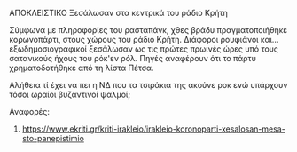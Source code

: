 ΑΠΟΚΛΕΙΣΤΙΚΟ
Ξεσάλωσαν στα κεντρικά του ράδιο Κρήτη

Σύμφωνα με πληροφορίες του ρασταπάνκ, χθες βράδυ πραγματοποιήθηκε κορωνοπάρτι, στους χώρους του ράδιο Κρήτη. Διάφοροι ρουφιάνοι και... εξωδημοσιογραφικοί ξεσάλωσαν ως τις πρώτες πρωινές ώρες υπό τους σατανικούς ήχους του ρόκ'εν ρόλ. Πηγές αναφέρουν ότι το πάρτυ χρηματοδοτήθηκε από τη λίστα Πέτσα.

Αλήθεια τί έχει να πει η ΝΔ που τα τσιράκια της ακούνε ροκ ενώ υπάρχουν τόσοι ωραίοι βυζαντινοί ψαλμοί;

Αναφορές:
1. https://www.ekriti.gr/kriti-irakleio/irakleio-koronoparti-xesalosan-mesa-sto-panepistimio
